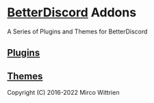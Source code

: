 # [BetterDiscord](https://github.com/BetterDiscord/BetterDiscord) Addons

A Series of Plugins and Themes for BetterDiscord

## [Plugins](https://github.com/mwittrien/BetterDiscordAddons/tree/master/Plugins/)
## [Themes](https://github.com/mwittrien/BetterDiscordAddons/tree/master/Themes/)

Copyright (C) 2016-2022 Mirco Wittrien
